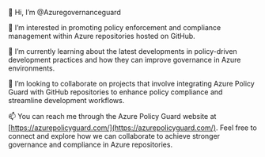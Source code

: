 👋 Hi, I’m @Azuregovernanceguard

👀 I’m interested in promoting policy enforcement and compliance management within Azure repositories hosted on GitHub.

🌱 I’m currently learning about the latest developments in policy-driven development practices and how they can improve governance in Azure environments.

💞️ I’m looking to collaborate on projects that involve integrating Azure Policy Guard with GitHub repositories to enhance policy compliance and streamline development workflows.

📫 You can reach me through the Azure Policy Guard website at [https://azurepolicyguard.com/](https://azurepolicyguard.com/). Feel free to connect and explore how we can collaborate to achieve stronger governance and compliance in Azure repositories.



